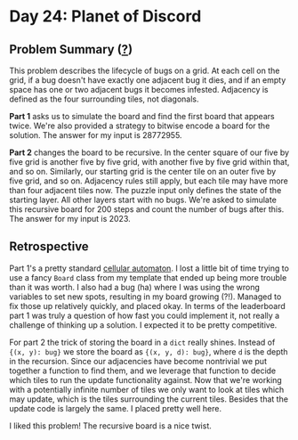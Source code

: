 # Day 24: Planet of Discord

## Problem Summary ([?](https://adventofcode.com/2019/day/24))

This problem describes the lifecycle of bugs on a grid.
At each cell on the grid, if a bug doesn't have exactly one adjacent bug it dies, and if an empty space has one or two adjacent bugs it becomes infested.
Adjacency is defined as the four surrounding tiles, not diagonals.

**Part 1** asks us to simulate the board and find the first board that appears twice.
We're also provided a strategy to bitwise encode a board for the solution.
The answer for my input is 28772955.

**Part 2** changes the board to be recursive.
In the center square of our five by five grid is another five by five grid, with another five by five grid within that, and so on.
Similarly, our starting grid is the center tile on an outer five by five grid, and so on.
Adjacency rules still apply, but each tile may have more than four adjacent tiles now.
The puzzle input only defines the state of the starting layer.
All other layers start with no bugs.
We're asked to simulate this recursive board for 200 steps and count the number of bugs after this.
The answer for my input is 2023.


## Retrospective

Part 1's a pretty standard [cellular automaton](https://en.wikipedia.org/wiki/Cellular_automaton).
I lost a little bit of time trying to use a fancy `Board` class from my template that ended up being more trouble than it was worth.
I also had a bug (ha) where I was using the wrong variables to set new spots, resulting in my board growing (?!).
Managed to fix those up relatively quickly, and placed okay.
In terms of the leaderboard part 1 was truly a question of how fast you could implement it, not really a challenge of thinking up a solution.
I expected it to be pretty competitive.

For part 2 the trick of storing the board in a `dict` really shines.
Instead of `{(x, y): bug}` we store the board as `{(x, y, d): bug}`, where `d` is the depth in the recursion.
Since our adjacencies have become nontrivial we put together a function to find them, and we leverage that function to decide which tiles to run the update functionality against.
Now that we're working with a potentially infinite number of tiles we only want to look at tiles which may update, which is the tiles surrounding the current tiles.
Besides that the update code is largely the same.
I placed pretty well here.

I liked this problem!
The recursive board is a nice twist.
